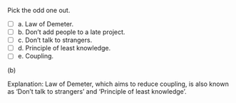 <panel header=":lock::key: Odd one out">
<question>

Pick the odd one out.

- [ ] a. Law of Demeter.
- [ ] b. Don’t add people to a late project.
- [ ] c. Don’t talk to strangers.
- [ ] d. Principle of least knowledge.
- [ ] e. Coupling.

<div slot="answer">

(b)

Explanation: Law of Demeter, which aims to reduce coupling, is also known as ‘Don’t talk to strangers’ and ‘Principle of least knowledge’.

</div>
</question>
</panel>
